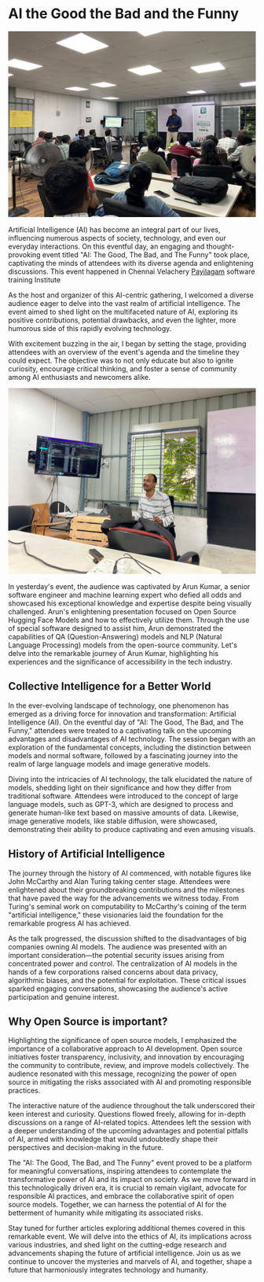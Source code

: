 # AI the Good the Bad and the Funny

![IMG_1440.jpg](assets/images/each_one_teach_one_may_event_2023_full_pic.jpg)

Artificial Intelligence (AI) has become an integral part of our lives, influencing numerous aspects of society, technology, and even our everyday interactions. On this eventful day, an engaging and thought-provoking event titled "AI: The Good, The Bad, and The Funny" took place, captivating the minds of attendees with its diverse agenda and enlightening discussions. This event happened in Chennai Velachery [Payilagam](https://payilagam.com/) software training Institute 

As the host and organizer of this AI-centric gathering, I welcomed a diverse audience eager to delve into the vast realm of artificial intelligence. The event aimed to shed light on the multifaceted nature of AI, exploring its positive contributions, potential drawbacks, and even the lighter, more humorous side of this rapidly evolving technology.

With excitement buzzing in the air, I began by setting the stage, providing attendees with an overview of the event's agenda and the timeline they could expect. The objective was to not only educate but also to ignite curiosity, encourage critical thinking, and foster a sense of community among AI enthusiasts and newcomers alike.

![IMG_1430.jpg](assets/images/breaking-barriers-arun-kumars-visionary-journey-visually-challenged-ml-expert.jpg)

In yesterday's event, the audience was captivated by Arun Kumar, a senior software engineer and machine learning expert who defied all odds and showcased his exceptional knowledge and expertise despite being visually challenged. Arun's enlightening presentation focused on Open Source Hugging Face Models and how to effectively utilize them. Through the use of special software designed to assist him, Arun demonstrated the capabilities of QA (Question-Answering) models and NLP (Natural Language Processing) models from the open-source community. Let's delve into the remarkable journey of Arun Kumar, highlighting his experiences and the significance of accessibility in the tech industry.

## Collective Intelligence for a Better World

In the ever-evolving landscape of technology, one phenomenon has emerged as a driving force for innovation and transformation: Artificial Intelligence (AI). On the eventful day of "AI: The Good, The Bad, and The Funny," attendees were treated to a captivating talk on the upcoming advantages and disadvantages of AI technology. The session began with an exploration of the fundamental concepts, including the distinction between models and normal software, followed by a fascinating journey into the realm of large language models and image generative models.

Diving into the intricacies of AI technology, the talk elucidated the nature of models, shedding light on their significance and how they differ from traditional software. Attendees were introduced to the concept of large language models, such as GPT-3, which are designed to process and generate human-like text based on massive amounts of data. Likewise, image generative models, like stable diffusion, were showcased, demonstrating their ability to produce captivating and even amusing visuals.

## History of Artificial Intelligence

The journey through the history of AI commenced, with notable figures like John McCarthy and Alan Turing taking center stage. Attendees were enlightened about their groundbreaking contributions and the milestones that have paved the way for the advancements we witness today. From Turing's seminal work on computability to McCarthy's coining of the term "artificial intelligence," these visionaries laid the foundation for the remarkable progress AI has achieved.

As the talk progressed, the discussion shifted to the disadvantages of big companies owning AI models. The audience was presented with an important consideration—the potential security issues arising from concentrated power and control. The centralization of AI models in the hands of a few corporations raised concerns about data privacy, algorithmic biases, and the potential for exploitation. These critical issues sparked engaging conversations, showcasing the audience's active participation and genuine interest.

## Why Open Source is important?

Highlighting the significance of open source models, I emphasized the importance of a collaborative approach to AI development. Open source initiatives foster transparency, inclusivity, and innovation by encouraging the community to contribute, review, and improve models collectively. The audience resonated with this message, recognizing the power of open source in mitigating the risks associated with AI and promoting responsible practices.

The interactive nature of the audience throughout the talk underscored their keen interest and curiosity. Questions flowed freely, allowing for in-depth discussions on a range of AI-related topics. Attendees left the session with a deeper understanding of the upcoming advantages and potential pitfalls of AI, armed with knowledge that would undoubtedly shape their perspectives and decision-making in the future.

The "AI: The Good, The Bad, and The Funny" event proved to be a platform for meaningful conversations, inspiring attendees to contemplate the transformative power of AI and its impact on society. As we move forward in this technologically driven era, it is crucial to remain vigilant, advocate for responsible AI practices, and embrace the collaborative spirit of open source models. Together, we can harness the potential of AI for the betterment of humanity while mitigating its associated risks.

Stay tuned for further articles exploring additional themes covered in this remarkable event. We will delve into the ethics of AI, its implications across various industries, and shed light on the cutting-edge research and advancements shaping the future of artificial intelligence. Join us as we continue to uncover the mysteries and marvels of AI, and together, shape a future that harmoniously integrates technology and humanity.